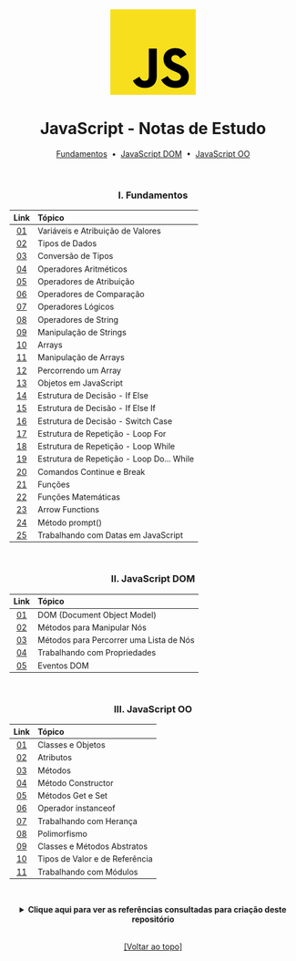 <div align="center">
<img src="./assets/js.png">
<h1>JavaScript - Notas de Estudo</h1>

[Fundamentos](https://github.com/michelelozada/JavaScript-Study-Notes#i-fundamentos) &nbsp;•&nbsp; 
[JavaScript DOM](https://github.com/michelelozada/JavaScript-Study-Notes#ii-javascript-dom) &nbsp;•&nbsp; 
[JavaScript OO](https://github.com/michelelozada/JavaScript-Study-Notes#iii-javascript-oo)

&nbsp; 
### I. Fundamentos
Link   | Tópico 
:---:  | :---
[01](https://github.com/michelelozada/JavaScript-Study-Notes/blob/main/files/js-basics/01-Variaveis-e-Atribuicao.md) | Variáveis e Atribuição de Valores   
[02](https://github.com/michelelozada/JavaScript-Study-Notes/blob/main/files/js-basics/02-Tipos-de-Dados.md) | Tipos de Dados    
[03](https://github.com/michelelozada/JavaScript-Study-Notes/blob/main/files/js-basics/03-Conversao-de-Tipos.md) | Conversão de Tipos  
[04](https://github.com/michelelozada/JavaScript-Study-Notes/blob/main/files/js-basics/04-Operadores-Aritmeticos.md) | Operadores Aritméticos    
[05](https://github.com/michelelozada/JavaScript-Study-Notes/blob/main/files/js-basics/05-Operadores-de-Atribuicao.md) | Operadores de Atribuição 
[06](https://github.com/michelelozada/JavaScript-Study-Notes/blob/main/files/js-basics/06-Operadores-Comparacao.md) | Operadores de Comparação
[07](https://github.com/michelelozada/JavaScript-Study-Notes/blob/main/files/js-basics/07-Operadores-Logicos.md) | Operadores Lógicos    
[08](https://github.com/michelelozada/JavaScript-Study-Notes/blob/main/files/js-basics/08-Operadores-de-String.md) | Operadores de String    
[09](https://github.com/michelelozada/JavaScript-Study-Notes/blob/main/files/js-basics/09-Manipulacao-de-Strings.md) | Manipulação de Strings   
[10](https://github.com/michelelozada/JavaScript-Study-Notes/blob/main/files/js-basics/10-Arrays.md) | Arrays   
[11](https://github.com/michelelozada/JavaScript-Study-Notes/blob/main/files/js-basics/11-Manipulacao-de-Arrays.md) | Manipulação de Arrays   
[12](https://github.com/michelelozada/JavaScript-Study-Notes/blob/main/files/js-basics/12-Percorrendo-um-Array.md) | Percorrendo um Array   
[13](https://github.com/michelelozada/JavaScript-Study-Notes/blob/main/files/js-basics/13-Objetos.md) | Objetos em JavaScript  
[14](https://github.com/michelelozada/JavaScript-Study-Notes/blob/main/files/js-basics/14-Estrutura-Decisao-If-Else.md) | Estrutura de Decisão - If Else 
[15](https://github.com/michelelozada/JavaScript-Study-Notes/blob/main/files/js-basics/15-Estrutura-Decisao-If-Else-If.md) | Estrutura de Decisão - If Else If  
[16](https://github.com/michelelozada/JavaScript-Study-Notes/blob/main/files/js-basics/16-Estrutura-Decisao-Switch-Case.md) | Estrutura de Decisão - Switch Case 
[17](https://github.com/michelelozada/JavaScript-Study-Notes/blob/main/files/js-basics/17-Estrutura-Repeticao-Loop-For.md) | Estrutura de Repetição - Loop For 
[18](https://github.com/michelelozada/JavaScript-Study-Notes/blob/main/files/js-basics/18-Estrutura-Repeticao-Loop-While.md) | Estrutura de Repetição - Loop While  
[19](https://github.com/michelelozada/JavaScript-Study-Notes/blob/main/files/js-basics/19-Estrutura-Repeticao-Loop-Do-While.md) | Estrutura de Repetição - Loop Do... While  
[20](https://github.com/michelelozada/JavaScript-Study-Notes/blob/main/files/js-basics/20-Comandos-Continue-e-Break.md) | Comandos Continue e Break 
[21](https://github.com/michelelozada/JavaScript-Study-Notes/blob/main/files/js-basics/21-Funcoes.md) | Funções  
[22](https://github.com/michelelozada/JavaScript-Study-Notes/blob/main/files/js-basics/22-Funcoes-matematicas.md) | Funções Matemáticas
[23](https://github.com/michelelozada/JavaScript-Study-Notes/blob/main/files/js-basics/23-Arrow-Functions.md) | Arrow Functions   
[24](https://github.com/michelelozada/JavaScript-Study-Notes/blob/main/files/js-basics/24-Metodo-Prompt.md) | Método prompt() 
[25](https://github.com/michelelozada/JavaScript-Study-Notes/blob/main/files/js-basics/25-Trabalhando-com-Datas.md) | Trabalhando com Datas em JavaScript

&nbsp;    
### II. JavaScript DOM
Link   | Tópico 
:---:  | :---
[01](https://github.com/michelelozada/JavaScript-Study-Notes/blob/main/files/js-DOM/01-Document-Object-Model.md) | DOM (Document Object Model)   
[02](https://github.com/michelelozada/JavaScript-Study-Notes/blob/main/files/js-DOM/02-Metodos-Manipular-Nos.md) | Métodos para Manipular Nós
[03](https://github.com/michelelozada/JavaScript-Study-Notes/blob/main/files/js-DOM/03-Metodos-Percorrer-Lista-Nos.md) | Métodos para Percorrer uma Lista de Nós
[04](https://github.com/michelelozada/JavaScript-Study-Notes/blob/main/files/js-DOM/04-Trabalhando-com-Propriedades.md) | Trabalhando com Propriedades
[05](https://github.com/michelelozada/JavaScript-Study-Notes/blob/main/files/js-DOM/05-Eventos-DOM.md) | Eventos DOM

&nbsp;    
### III. JavaScript OO
Link   | Tópico 
:---:  | :---
[01](https://github.com/michelelozada/JavaScript-Study-Notes/blob/main/files/js-OO/01-Classes-e-Objetos.md) | Classes e Objetos
[02](https://github.com/michelelozada/JavaScript-Study-Notes/blob/main/files/js-OO/02-Atributos.md) | Atributos
[03](https://github.com/michelelozada/JavaScript-Study-Notes/blob/main/files/js-OO/03-Metodos.md) | Métodos  
[04](https://github.com/michelelozada/JavaScript-Study-Notes/blob/main/files/js-OO/04-Metodo-Constructor.md) | Método Constructor 
[05](https://github.com/michelelozada/JavaScript-Study-Notes/blob/main/files/js-OO/05-Metodos-Get-e-Set.md) | Métodos Get e Set
[06](https://github.com/michelelozada/JavaScript-Study-Notes/blob/main/files/js-OO/06-Operador-instanceof.md) | Operador instanceof
[07](https://github.com/michelelozada/JavaScript-Study-Notes/blob/main/files/js-OO/07-Trabalhando-com-Heranca.md) | Trabalhando com Herança
[08](https://github.com/michelelozada/JavaScript-Study-Notes/blob/main/files/js-OO/08-Polimorfismo.md) | Polimorfismo
[09](https://github.com/michelelozada/JavaScript-Study-Notes/blob/main/files/js-OO/09-Classes-e-Metodos-Abstratos.md) | Classes e Métodos Abstratos
[10](https://github.com/michelelozada/JavaScript-Study-Notes/blob/main/files/js-OO/10-Tipos-de-Valor-e-Referencia.md) | Tipos de Valor e de Referência
[11](https://github.com/michelelozada/JavaScript-Study-Notes/blob/main/files/js-OO/11-Trabalhando-com-Modulos.md) | Trabalhando com Módulos

&nbsp;   
 <details>
 <summary><strong>Clique aqui para ver as referências consultadas para criação deste repositório</strong></summary>

  &nbsp;
  &nbsp;   
  [Airbnb JavaScript Style Guide](https://github.com/airbnb/javascript)   
  [JavaScript Descomplicado (por Cláudio Luís Vieira Oliveira e Humberto Augusto Piovesana Zanetti)](https://books.google.com.br/books?id=X8XhDwAAQBAJ)  
  [JavaScript Tutorial](https://www.javascripttutorial.net/)  
	[MDN](https://developer.mozilla.org/en-US/docs/Web/JavaScript)  
  </details>

&nbsp;    
[[Voltar ao topo]](https://github.com/michelelozada/JavaScript-Study-Notes#javascript---notas-de-estudo)
</div>